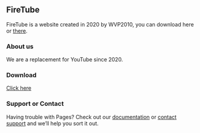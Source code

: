 ## FireTube

FireTube is a website created in 2020 by WVP2010, you can download here or [there](https://1drv.ms/u/s!Alia2WNSgWvWiR1nLmAcoCtcGN7t?e=8zHHRf).

### About us

We are a replacement for YouTube since 2020.

### Download

[Click here](https://github.com/HeytrademixTeam/FireTube/archive/refs/heads/main.zip)

### Support or Contact

Having trouble with Pages? Check out our [documentation](https://docs.github.com/categories/github-pages-basics/) or [contact support](https://support.github.com/contact) and we’ll help you sort it out.
